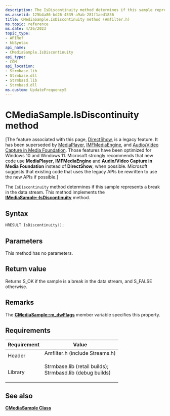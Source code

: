 ```yaml
---
description: The IsDiscontinuity method determines if this sample represents a break in the data stream. This method implements the IMediaSample::IsDiscontinuity method.
ms.assetid: 125b4a86-bd26-4539-a9ab-281f1aed1836
title: CMediaSample.IsDiscontinuity method (Amfilter.h)
ms.topic: reference
ms.date: 4/26/2023
topic_type: 
- APIRef
- kbSyntax
api_name: 
- CMediaSample.IsDiscontinuity
api_type: 
- COM
api_location: 
- Strmbase.lib
- Strmbase.dll
- Strmbasd.lib
- Strmbasd.dll
ms.custom: UpdateFrequency5
---
```


# CMediaSample.IsDiscontinuity method

\[The feature associated with this page, [DirectShow](/windows/win32/directshow/directshow), is a legacy feature. It has been superseded by [MediaPlayer](/uwp/api/Windows.Media.Playback.MediaPlayer), [IMFMediaEngine](/windows/win32/api/mfmediaengine/nn-mfmediaengine-imfmediaengine), and [Audio/Video Capture in Media Foundation](windows/win32/medfound/audio-video-capture-in-media-foundation). Those features have been optimized for Windows 10 and Windows 11. Microsoft strongly recommends that new code use **MediaPlayer**, **IMFMediaEngine** and **Audio/Video Capture in Media Foundation** instead of **DirectShow**, when possible. Microsoft suggests that existing code that uses the legacy APIs be rewritten to use the new APIs if possible.\]

The `IsDiscontinuity` method determines if this sample represents a break in the data stream. This method implements the [**IMediaSample::IsDiscontinuity**](/windows/desktop/api/Strmif/nf-strmif-imediasample-isdiscontinuity) method.

## Syntax


```C++
HRESULT IsDiscontinuity();
```



## Parameters

This method has no parameters.

## Return value

Returns S\_OK if the sample is a break in the data stream, and S\_FALSE otherwise.

## Remarks

The [**CMediaSample::m\_dwFlags**](cmediasample-m-dwflags.md) member variable specifies this property.

## Requirements



| Requirement | Value |
|--------------------|--------------------------------------------------------------------------------------------------------------------------------------------------------------------------------------------|
| Header<br/>  | <dl> <dt>Amfilter.h (include Streams.h)</dt> </dl>                                                                                  |
| Library<br/> | <dl> <dt>Strmbase.lib (retail builds); </dt> <dt>Strmbasd.lib (debug builds)</dt> </dl> |



## See also

<dl> <dt>

[**CMediaSample Class**](cmediasample.md)
</dt> </dl>

 

 




